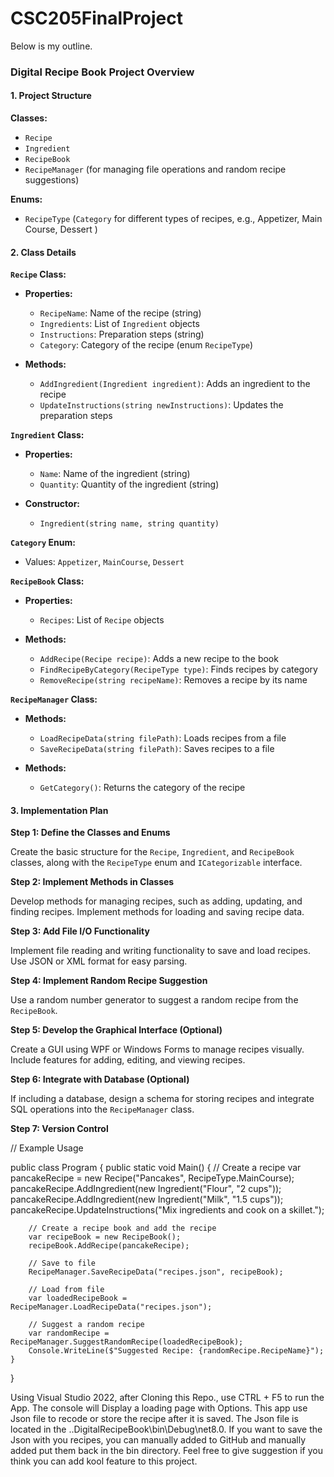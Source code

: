 # CSC205FinalProject

Below is my outline.

### **Digital Recipe Book Project Overview**

#### **1. Project Structure**

**Classes:**
- `Recipe`
- `Ingredient`
- `RecipeBook`
- `RecipeManager` (for managing file operations and random recipe suggestions)

**Enums:**
- `RecipeType` (`Category` for different types of recipes, e.g., Appetizer, Main Course, Dessert ) 

#### **2. Class Details**

**`Recipe` Class:**
- **Properties:**
  - `RecipeName`: Name of the recipe (string)
  - `Ingredients`: List of `Ingredient` objects
  - `Instructions`: Preparation steps (string)
  - `Category`: Category of the recipe (enum `RecipeType`)

- **Methods:**
  - `AddIngredient(Ingredient ingredient)`: Adds an ingredient to the recipe
  - `UpdateInstructions(string newInstructions)`: Updates the preparation steps

**`Ingredient` Class:**
- **Properties:**
  - `Name`: Name of the ingredient (string)
  - `Quantity`: Quantity of the ingredient (string)

- **Constructor:**
  - `Ingredient(string name, string quantity)`

**`Category` Enum:**
- Values: `Appetizer`, `MainCourse`, `Dessert`

**`RecipeBook` Class:**
- **Properties:**
  - `Recipes`: List of `Recipe` objects

- **Methods:**
  - `AddRecipe(Recipe recipe)`: Adds a new recipe to the book
  - `FindRecipeByCategory(RecipeType type)`: Finds recipes by category
  - `RemoveRecipe(string recipeName)`: Removes a recipe by its name

**`RecipeManager` Class:**
- **Methods:**
  - `LoadRecipeData(string filePath)`: Loads recipes from a file
  - `SaveRecipeData(string filePath)`: Saves recipes to a file

- **Methods:**
  - `GetCategory()`: Returns the category of the recipe

#### **3. Implementation Plan**

**Step 1: Define the Classes and Enums**

Create the basic structure for the `Recipe`, `Ingredient`, and `RecipeBook` classes, along with the `RecipeType` enum and `ICategorizable` interface.

**Step 2: Implement Methods in Classes**

Develop methods for managing recipes, such as adding, updating, and finding recipes. Implement methods for loading and saving recipe data.

**Step 3: Add File I/O Functionality**

Implement file reading and writing functionality to save and load recipes. Use JSON or XML format for easy parsing.

**Step 4: Implement Random Recipe Suggestion**

Use a random number generator to suggest a random recipe from the `RecipeBook`.

**Step 5: Develop the Graphical Interface (Optional)**

Create a GUI using WPF or Windows Forms to manage recipes visually. Include features for adding, editing, and viewing recipes.

**Step 6: Integrate with Database (Optional)**

If including a database, design a schema for storing recipes and integrate SQL operations into the `RecipeManager` class.

**Step 7: Version Control**

// Example Usage


public class Program
{
    public static void Main()
    {
        // Create a recipe
        var pancakeRecipe = new Recipe("Pancakes", RecipeType.MainCourse);
        pancakeRecipe.AddIngredient(new Ingredient("Flour", "2 cups"));
        pancakeRecipe.AddIngredient(new Ingredient("Milk", "1.5 cups"));
        pancakeRecipe.UpdateInstructions("Mix ingredients and cook on a skillet.");

        // Create a recipe book and add the recipe
        var recipeBook = new RecipeBook();
        recipeBook.AddRecipe(pancakeRecipe);

        // Save to file
        RecipeManager.SaveRecipeData("recipes.json", recipeBook);

        // Load from file
        var loadedRecipeBook = RecipeManager.LoadRecipeData("recipes.json");

        // Suggest a random recipe
        var randomRecipe = RecipeManager.SuggestRandomRecipe(loadedRecipeBook);
        Console.WriteLine($"Suggested Recipe: {randomRecipe.RecipeName}");
    }
}

Using Visual Studio 2022, after Cloning this Repo., use CTRL + F5 to run the App.
The console will Display a loading page with Options. This app use Json file to recode or store the recipe after it is saved. The Json file is located in the ..DigitalRecipeBook\bin\Debug\net8.0\. If you want to save the Json with you recipes, you can manually added to GitHub and manually added put them back in the bin directory. Feel free to give suggestion if you think you can add kool feature to this project.
